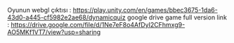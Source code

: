 Oyunun webgl çıktısı : https://play.unity.com/en/games/bbec3675-1da6-43d0-a445-cf5982e2ae68/dynamicquiz
google drive game full version link : https://drive.google.com/file/d/1Ne7eF8o4AfDyI2CFhmxg9-AO5MKf1VT7/view?usp=sharing
